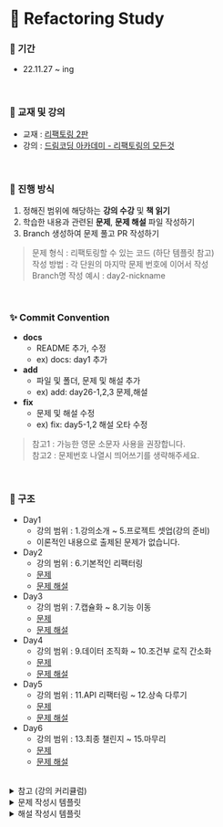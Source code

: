 # 📖 Refactoring Study

### 📅 기간
- 22.11.27 ~ ing

<br>

### 📔 교재 및 강의
- 교재 : [리팩토링 2판](http://www.yes24.com/Product/Goods/89649360)
- 강의 : [드림코딩 아카데미 - 리팩토링의 모든것](https://academy.dream-coding.com/courses/refactoring)

<br>

### 📌 진행 방식
1. 정해진 범위에 해당하는 **강의 수강** 및 **책 읽기**
2. 학습한 내용과 관련된 **문제**, **문제 해설** 파일 작성하기
3. Branch 생성하여 문제 풀고 PR 작성하기
> 문제 형식 : 리팩토링할 수 있는 코드 (하단 템플릿 참고)   
> 작성 방법 : 각 단원의 마지막 문제 번호에 이어서 작성   
> Branch명 작성 예시 : day2-nickname

<br>

### ✨ Commit Convention
- **docs**
   - README 추가, 수정
   - ex) docs: day1 추가
- **add**
   - 파일 및 폴더, 문제 및 해설 추가
   - ex) add: day26-1,2,3 문제,해설
- **fix**
   - 문제 및 해설 수정
   - ex) fix: day5-1,2 해설 오타 수정
> 참고1 : 가능한 영문 소문자 사용을 권장합니다.   
> 참고2 : 문제번호 나열시 띄어쓰기를 생략해주세요.

<br>

### 📂 구조
- Day1
   - 강의 범위 : 1.강의소개 ~ 5.프로젝트 셋업(강의 준비)
   - 이론적인 내용으로 출제된 문제가 없습니다.
- Day2
   - 강의 범위 : 6.기본적인 리팩터링
   - [문제](https://github.com/study-about-all/refactoring-dreamcoding/blob/main/day2/문제.md)
   - [문제 해설](https://github.com/study-about-all/refactoring-dreamcoding/blob/main/day2/해설.md)
- Day3
   - 강의 범위 : 7.캡슐화 ~ 8.기능 이동
   - [문제](https://github.com/study-about-all/refactoring-dreamcoding/blob/main/day3/문제.md)
   - [문제 해설](https://github.com/study-about-all/refactoring-dreamcoding/blob/main/day3/해설.md)
- Day4
   - 강의 범위 : 9.데이터 조직화 ~ 10.조건부 로직 간소화
   - [문제](https://github.com/study-about-all/refactoring-dreamcoding/blob/main/day4/문제.md)
   - [문제 해설](https://github.com/study-about-all/refactoring-dreamcoding/blob/main/day4/해설.md)
- Day5
   - 강의 범위 : 11.API 리팩터링 ~ 12.상속 다루기
   - [문제](https://github.com/study-about-all/refactoring-dreamcoding/blob/main/day5/문제.md)
   - [문제 해설](https://github.com/study-about-all/refactoring-dreamcoding/blob/main/day5/해설.md)
- Day6
   - 강의 범위 : 13.최종 챌린지 ~ 15.마무리
   - [문제](https://github.com/study-about-all/refactoring-dreamcoding/blob/main/day6/문제.md)
   - [문제 해설](https://github.com/study-about-all/refactoring-dreamcoding/blob/main/day6/해설.md)

<br>

<details>
<summary>참고 (강의 커리큘럼)</summary>
<div markdown="1">
<img width="621" alt="image" src="https://user-images.githubusercontent.com/75886763/204097911-d3a311d4-1619-498a-8555-1d5b5dd5adaa.png">
</div>
</details>

<details>
<summary>문제 작성시 템플릿</summary>
<div markdown="1">
<pre>
## 📌문제1
### 문제
```js
코드
```
### 답안
```js
```<br>

\<br>
</pre>
</div>
</details>

<details>
<summary>해설 작성시 템플릿</summary>
<div markdown="1">
<pre>
## 📌문제1
### 문제
```js
코드
```
### 해설
```js
해설 코드
```
- 참고 페이지 및 링크<br>

\<br>
</pre>
</div>
</details>
